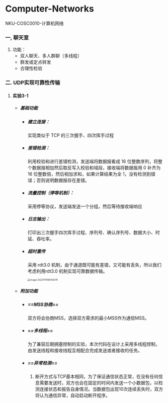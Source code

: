 # Computer-Networks
NKU-COSC0010-计算机网络



### 一, 聊天室

1. 功能：
   + 双人聊天、多人群聊（多线程）
   + 群发或定点转发
   + 合理性检验

### 二.  UDP实现可靠性传输

1. #### 实验3-1

   + ##### 基础功能

     + ##### 建立连接：

       实现类似于 TCP 的三次握手、四次挥手过程

     + ##### 差错检测：

       利用校验和进行差错检测，发送端将数据报看成 16 位整数序列，将整个数据报相加然后取反写入校验和域段，接收端将数据报用 0 补齐为 16 位整数倍，然后相加求和，如果计算结果为全 1，没有检测到错误；否则说明数据报存在差错。

     + #####  流量控制（停等机制）：

       采用停等协议，发送端发送一个分组，然后等待接收端响应

     + ##### 日志输出：

       打印出三次握手四次挥手过程、序列号、确认序列号、数据大小、时延、吞吐率。

     + ##### 超时重传

       采用 rdt3.0 机制，由于通道既可能有差错，又可能有丢失，所以我们考虑利用rdt3.0 机制实现可靠数据传输。

       <img src="C:\Users\nie'zhi'qiang\AppData\Roaming\Typora\typora-user-images\image-20221111180144370.png" alt="image-20221111180144370" style="zoom:50%;" />

   + ##### 附加功能

     + ##### ==MSS协商==

       双方将会协商MSS，选择双⽅需求的最小MSS作为通信MSS。

     + ##### ==多线程==

       为了兼容后期拥塞控制的实验，本次代码在设计上采⽤多线程控制，由发送线程和接收线程互相配合完成发送或者接收的任务。

     + ##### ==异常检测==

       1. 断开方式与TCP基本相同，为了保证通信状态正常，在没有任何信息需要发送时，双⽅也会在固定的时间内发送⼀个小数据包，以检测连接状态和报告⾃身情况。当数据包出现10次连续丢失时，双方将认为通信异常，自动启动断开程序。
